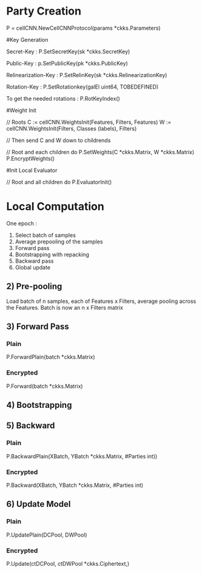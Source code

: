 # Party Creation

P = cellCNN.NewCellCNNProtocol(params \*ckks.Parameters)

#Key Generation

Secret-Key : P.SetSecretKey(sk \*ckks.SecretKey)

Public-Key : p.SetPublicKey(pk \*ckks.PublicKey)

Relinearization-Key : P.SetRelinKey(sk \*ckks.RelinearizationKey)

Rotation-Key : P.SetRotationkey(galEl uint64, TOBEDEFINED)

To get the needed rotations : P.RotKeyIndex()

#Weight Init

// Roots 
C := cellCNN.WeightsInit(Features, Filters, Features)
W := cellCNN.WeightsInit(Filters, Classes (labels), Filters) 

// Then send C and W down to childrends


// Root and each children do
P.SetWeights(C \*ckks.Matrix, W \*ckks.Matrix)
P.EncryptWeights()


#Init Local Evaluator

// Root and all children do
P.EvaluatorInit()


# Local Computation

One epoch : 
1) Select batch of samples
2) Average prepooling of the samples
3) Forward pass
4) Bootstrapping with repacking
5) Backward pass
6) Global update

## 2) Pre-pooling
Load batch of n samples, each of Features x Filters, average pooling across the Features. Batch is now an n x Filters matrix

## 3) Forward Pass

### Plain
P.ForwardPlain(batch \*ckks.Matrix)

### Encrypted
P.Forward(batch \*ckks.Matrix)


## 4) Bootstrapping


## 5) Backward

### Plain

P.BackwardPlain(XBatch, YBatch \*ckks.Matrix, #Parties int))

### Encrypted

P.Backward(XBatch, YBatch \*ckks.Matrix, #Parties int)


## 6) Update Model

### Plain

P.UpdatePlain(DCPool, DWPool)

### Encrypted

P.Update(ctDCPool, ctDWPool \*ckks.Ciphertext,)